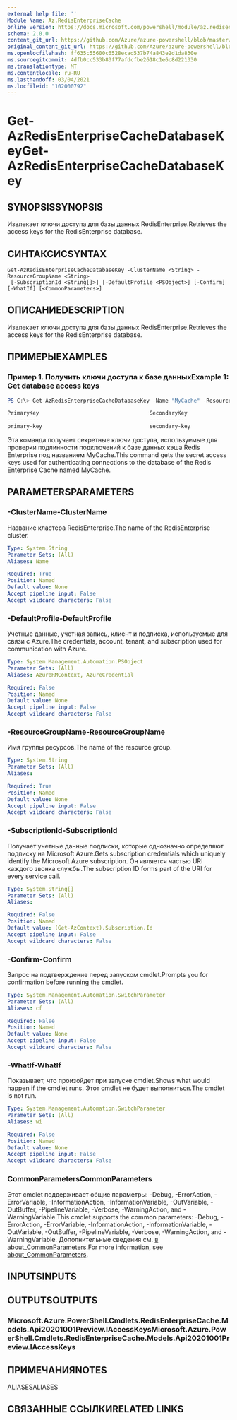 ```yaml
---
external help file: ''
Module Name: Az.RedisEnterpriseCache
online version: https://docs.microsoft.com/powershell/module/az.redisenterprisecache/get-azredisenterprisecachedatabasekey
schema: 2.0.0
content_git_url: https://github.com/Azure/azure-powershell/blob/master/src/RedisEnterpriseCache/help/Get-AzRedisEnterpriseCacheDatabaseKey.md
original_content_git_url: https://github.com/Azure/azure-powershell/blob/master/src/RedisEnterpriseCache/help/Get-AzRedisEnterpriseCacheDatabaseKey.md
ms.openlocfilehash: ff635c55600c6528ecad537b74a843e2d1da830e
ms.sourcegitcommit: 4dfb0cc533b83f77afdcfbe2618c1e6c8d221330
ms.translationtype: MT
ms.contentlocale: ru-RU
ms.lasthandoff: 03/04/2021
ms.locfileid: "102000792"
---
```

# <span data-ttu-id="6d0dd-101">Get-AzRedisEnterpriseCacheDatabaseKey</span><span class="sxs-lookup"><span data-stu-id="6d0dd-101">Get-AzRedisEnterpriseCacheDatabaseKey</span></span>

## <span data-ttu-id="6d0dd-102">SYNOPSIS</span><span class="sxs-lookup"><span data-stu-id="6d0dd-102">SYNOPSIS</span></span>
<span data-ttu-id="6d0dd-103">Извлекает ключи доступа для базы данных RedisEnterprise.</span><span class="sxs-lookup"><span data-stu-id="6d0dd-103">Retrieves the access keys for the RedisEnterprise database.</span></span>

## <span data-ttu-id="6d0dd-104">СИНТАКСИС</span><span class="sxs-lookup"><span data-stu-id="6d0dd-104">SYNTAX</span></span>

```
Get-AzRedisEnterpriseCacheDatabaseKey -ClusterName <String> -ResourceGroupName <String>
 [-SubscriptionId <String[]>] [-DefaultProfile <PSObject>] [-Confirm] [-WhatIf] [<CommonParameters>]
```

## <span data-ttu-id="6d0dd-105">ОПИСАНИЕ</span><span class="sxs-lookup"><span data-stu-id="6d0dd-105">DESCRIPTION</span></span>
<span data-ttu-id="6d0dd-106">Извлекает ключи доступа для базы данных RedisEnterprise.</span><span class="sxs-lookup"><span data-stu-id="6d0dd-106">Retrieves the access keys for the RedisEnterprise database.</span></span>

## <span data-ttu-id="6d0dd-107">ПРИМЕРЫ</span><span class="sxs-lookup"><span data-stu-id="6d0dd-107">EXAMPLES</span></span>

### <span data-ttu-id="6d0dd-108">Пример 1. Получить ключи доступа к базе данных</span><span class="sxs-lookup"><span data-stu-id="6d0dd-108">Example 1: Get database access keys</span></span>
```powershell
PS C:\> Get-AzRedisEnterpriseCacheDatabaseKey -Name "MyCache" -ResourceGroupName "MyGroup"

PrimaryKey                                   SecondaryKey
----------                                   ------------
primary-key                                  secondary-key

```

<span data-ttu-id="6d0dd-109">Эта команда получает секретные ключи доступа, используемые для проверки подлинности подключений к базе данных кэша Redis Enterprise под названием MyCache.</span><span class="sxs-lookup"><span data-stu-id="6d0dd-109">This command gets the secret access keys used for authenticating connections to the database of the Redis Enterprise Cache named MyCache.</span></span>

## <span data-ttu-id="6d0dd-110">PARAMETERS</span><span class="sxs-lookup"><span data-stu-id="6d0dd-110">PARAMETERS</span></span>

### <span data-ttu-id="6d0dd-111">-ClusterName</span><span class="sxs-lookup"><span data-stu-id="6d0dd-111">-ClusterName</span></span>
<span data-ttu-id="6d0dd-112">Название кластера RedisEnterprise.</span><span class="sxs-lookup"><span data-stu-id="6d0dd-112">The name of the RedisEnterprise cluster.</span></span>

```yaml
Type: System.String
Parameter Sets: (All)
Aliases: Name

Required: True
Position: Named
Default value: None
Accept pipeline input: False
Accept wildcard characters: False
```

### <span data-ttu-id="6d0dd-113">-DefaultProfile</span><span class="sxs-lookup"><span data-stu-id="6d0dd-113">-DefaultProfile</span></span>
<span data-ttu-id="6d0dd-114">Учетные данные, учетная запись, клиент и подписка, используемые для связи с Azure.</span><span class="sxs-lookup"><span data-stu-id="6d0dd-114">The credentials, account, tenant, and subscription used for communication with Azure.</span></span>

```yaml
Type: System.Management.Automation.PSObject
Parameter Sets: (All)
Aliases: AzureRMContext, AzureCredential

Required: False
Position: Named
Default value: None
Accept pipeline input: False
Accept wildcard characters: False
```

### <span data-ttu-id="6d0dd-115">-ResourceGroupName</span><span class="sxs-lookup"><span data-stu-id="6d0dd-115">-ResourceGroupName</span></span>
<span data-ttu-id="6d0dd-116">Имя группы ресурсов.</span><span class="sxs-lookup"><span data-stu-id="6d0dd-116">The name of the resource group.</span></span>

```yaml
Type: System.String
Parameter Sets: (All)
Aliases:

Required: True
Position: Named
Default value: None
Accept pipeline input: False
Accept wildcard characters: False
```

### <span data-ttu-id="6d0dd-117">-SubscriptionId</span><span class="sxs-lookup"><span data-stu-id="6d0dd-117">-SubscriptionId</span></span>
<span data-ttu-id="6d0dd-118">Получает учетные данные подписки, которые однозначно определяют подписку на Microsoft Azure.</span><span class="sxs-lookup"><span data-stu-id="6d0dd-118">Gets subscription credentials which uniquely identify the Microsoft Azure subscription.</span></span>
<span data-ttu-id="6d0dd-119">Он является частью URI каждого звонка службы.</span><span class="sxs-lookup"><span data-stu-id="6d0dd-119">The subscription ID forms part of the URI for every service call.</span></span>

```yaml
Type: System.String[]
Parameter Sets: (All)
Aliases:

Required: False
Position: Named
Default value: (Get-AzContext).Subscription.Id
Accept pipeline input: False
Accept wildcard characters: False
```

### <span data-ttu-id="6d0dd-120">-Confirm</span><span class="sxs-lookup"><span data-stu-id="6d0dd-120">-Confirm</span></span>
<span data-ttu-id="6d0dd-121">Запрос на подтверждение перед запуском cmdlet.</span><span class="sxs-lookup"><span data-stu-id="6d0dd-121">Prompts you for confirmation before running the cmdlet.</span></span>

```yaml
Type: System.Management.Automation.SwitchParameter
Parameter Sets: (All)
Aliases: cf

Required: False
Position: Named
Default value: None
Accept pipeline input: False
Accept wildcard characters: False
```

### <span data-ttu-id="6d0dd-122">-WhatIf</span><span class="sxs-lookup"><span data-stu-id="6d0dd-122">-WhatIf</span></span>
<span data-ttu-id="6d0dd-123">Показывает, что произойдет при запуске cmdlet.</span><span class="sxs-lookup"><span data-stu-id="6d0dd-123">Shows what would happen if the cmdlet runs.</span></span>
<span data-ttu-id="6d0dd-124">Этот cmdlet не будет выполниться.</span><span class="sxs-lookup"><span data-stu-id="6d0dd-124">The cmdlet is not run.</span></span>

```yaml
Type: System.Management.Automation.SwitchParameter
Parameter Sets: (All)
Aliases: wi

Required: False
Position: Named
Default value: None
Accept pipeline input: False
Accept wildcard characters: False
```

### <span data-ttu-id="6d0dd-125">CommonParameters</span><span class="sxs-lookup"><span data-stu-id="6d0dd-125">CommonParameters</span></span>
<span data-ttu-id="6d0dd-126">Этот cmdlet поддерживает общие параметры: -Debug, -ErrorAction, -ErrorVariable, -InformationAction, -InformationVariable, -OutVariable, -OutBuffer, -PipelineVariable, -Verbose, -WarningAction, and -WarningVariable.</span><span class="sxs-lookup"><span data-stu-id="6d0dd-126">This cmdlet supports the common parameters: -Debug, -ErrorAction, -ErrorVariable, -InformationAction, -InformationVariable, -OutVariable, -OutBuffer, -PipelineVariable, -Verbose, -WarningAction, and -WarningVariable.</span></span> <span data-ttu-id="6d0dd-127">Дополнительные сведения см. [в about_CommonParameters.](http://go.microsoft.com/fwlink/?LinkID=113216)</span><span class="sxs-lookup"><span data-stu-id="6d0dd-127">For more information, see [about_CommonParameters](http://go.microsoft.com/fwlink/?LinkID=113216).</span></span>

## <span data-ttu-id="6d0dd-128">INPUTS</span><span class="sxs-lookup"><span data-stu-id="6d0dd-128">INPUTS</span></span>

## <span data-ttu-id="6d0dd-129">OUTPUTS</span><span class="sxs-lookup"><span data-stu-id="6d0dd-129">OUTPUTS</span></span>

### <span data-ttu-id="6d0dd-130">Microsoft.Azure.PowerShell.Cmdlets.RedisEnterpriseCache.Models.Api20201001Preview.IAccessKeys</span><span class="sxs-lookup"><span data-stu-id="6d0dd-130">Microsoft.Azure.PowerShell.Cmdlets.RedisEnterpriseCache.Models.Api20201001Preview.IAccessKeys</span></span>

## <span data-ttu-id="6d0dd-131">ПРИМЕЧАНИЯ</span><span class="sxs-lookup"><span data-stu-id="6d0dd-131">NOTES</span></span>

<span data-ttu-id="6d0dd-132">ALIASES</span><span class="sxs-lookup"><span data-stu-id="6d0dd-132">ALIASES</span></span>

## <span data-ttu-id="6d0dd-133">СВЯЗАННЫЕ ССЫЛКИ</span><span class="sxs-lookup"><span data-stu-id="6d0dd-133">RELATED LINKS</span></span>

